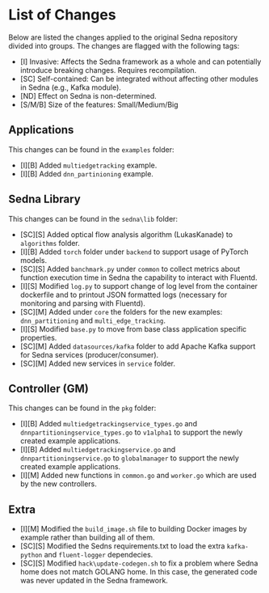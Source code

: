 # List of Changes

Below are listed the changes applied to the original Sedna repository divided into groups. The changes are flagged with the following tags:

- [I] Invasive: Affects the Sedna framework as a whole and can potentially introduce breaking changes. Requires recompilation.
- [SC] Self-contained: Can be integrated without affecting other modules in Sedna (e.g., Kafka module).
- [ND] Effect on Sedna is non-determined.
- [S/M/B] Size of the features: Small/Medium/Big

## Applications

This changes can be found in the `examples` folder:

- [I][B] Added `multiedgetracking` example.
- [I][B] Added `dnn_partinioning` example.

## Sedna Library

This changes can be found in the `sedna\lib` folder:

- [SC][S] Added optical flow analysis algorithm (LukasKanade) to `algorithms` folder.
- [I][B] Added `torch` folder under `backend` to support usage of PyTorch models.
- [SC][S] Added `banchmark.py` under `common` to collect metrics about function execution time in Sedna the capability to interact with Fluentd.
- [I][S] Modified `log.py` to support change of log level from the container dockerfile and to printout JSON formatted logs (necessary for monitoring and parsing with Fluentd).
- [SC][M] Added under `core` the folders for the new examples: `dnn_partitioning` and `multi_edge_tracking`.
- [I][S] Modified `base.py` to move from base class application specific properties.
- [SC][M] Added `datasources/kafka` folder to add Apache Kafka support for Sedna services (producer/consumer).
- [SC][M] Added new services in `service` folder.

## Controller (GM)

This changes can be found in the `pkg` folder:

- [I][B] Added `multiedgetrackingservice_types.go` and `dnnpartitioningservice_types.go` to `v1alpha1` to support the newly created example applications.
- [I][B] Added `multiedgetrackingservice.go` and `dnnpartitioningservice.go` to `globalmanager` to support the newly created example applications.
- [I][M] Added new functions in `common.go` and `worker.go` which are used by the new controllers.

## Extra

- [I][M] Modified the `build_image.sh` file to building Docker images by example rather than building all of them.
- [SC][S] Modified the Sedns requirements.txt to load the extra `kafka-python` and `fluent-logger` dependecies.
- [SC][S] Modified `hack\update-codegen.sh` to fix a problem where Sedna home does not match GOLANG home. In this case, the generated code was never updated in the Sedna framework. 

